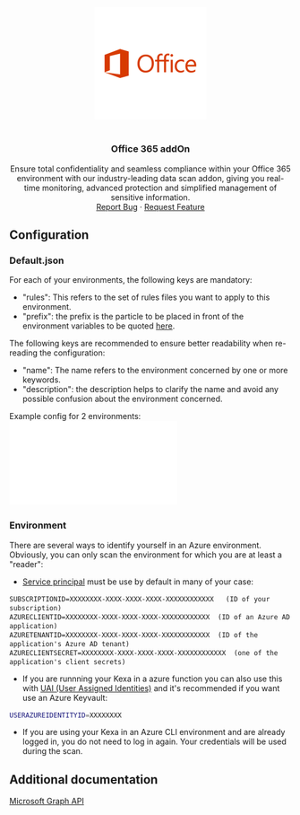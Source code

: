 <div align="center">
    <a href="https://www.kexa.io/addOn/o365">
        <img src="../images/office-icon.png" alt="Logo" width="200">
    </a>

# <h3 align="center">Office 365 addOn</h3>

  <p align="center">
    Ensure total confidentiality and seamless compliance within your Office 365 environment with our industry-leading data scan addon, giving you real-time monitoring, advanced protection and simplified management of sensitive information.
    <br />
    <a href="https://github.com/4urcloud/Kexa/issues">Report Bug</a>
    ·
    <a href="https://github.com/4urcloud/Kexa/issues">Request Feature</a>
  </p>
</div>

## Configuration

### Default.json

For each of your environments, the following keys are mandatory:

- "rules": This refers to the set of rules files you want to apply to this environment.
- "prefix": the prefix is the particle to be placed in front of the environment variables to be quoted [here](#environment).

The following keys are recommended to ensure better readability when re-reading the configuration:

- "name": The name refers to the environment concerned by one or more keywords.
- "description": the description helps to clarify the name and avoid any possible confusion about the environment concerned.

Example config for 2 environments:
![example config for Office 365](../config/demo/o365.default.json)

### Environment

There are several ways to identify yourself in an Azure environment. Obviously, you can only scan the environment for which you are at least a "reader":

- [Service principal](https://learn.microsoft.com/en-us/azure/active-directory/develop/howto-create-service-principal-portal) must be use by default in many of your case:

```shell
SUBSCRIPTIONID=XXXXXXXX-XXXX-XXXX-XXXX-XXXXXXXXXXXX   (ID of your subscription)
AZURECLIENTID=XXXXXXXX-XXXX-XXXX-XXXX-XXXXXXXXXXXX	(ID of an Azure AD application)
AZURETENANTID=XXXXXXXX-XXXX-XXXX-XXXX-XXXXXXXXXXXX	(ID of the application's Azure AD tenant)
AZURECLIENTSECRET=XXXXXXXX-XXXX-XXXX-XXXX-XXXXXXXXXXXX	(one of the application's client secrets)
```

- If you are runnning your Kexa in a azure function you can also use this with [UAI (User Assigned Identities)](https://learn.microsoft.com/en-us/azure/active-directory/workload-identities/workload-identity-federation-create-trust-user-assigned-managed-identity) and it's recommended if you want use an Azure Keyvault:

```bash
USERAZUREIDENTITYID=XXXXXXXX
```

- If you are using your Kexa in an Azure CLI environment and are already logged in, you do not need to log in again. Your credentials will be used during the scan.

## Additional documentation

[Microsoft Graph API](https://learn.microsoft.com/en-us/graph/api/overview?view=graph-rest-1.0)
